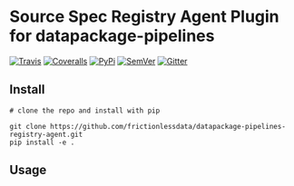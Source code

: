 # Source Spec Registry Agent Plugin for datapackage-pipelines

[![Travis](https://img.shields.io/travis/frictionlessdata/datapackage-pipelines-registry-agent/master.svg)](https://travis-ci.org/frictionlessdata/datapackage-pipelines-registry-agent)
[![Coveralls](http://img.shields.io/coveralls/frictionlessdata/datapackage-pipelines-registry-agent/master.svg)](https://coveralls.io/r/frictionlessdata/datapackage-pipelines-registry-agent?branch=master)
[![PyPi](https://img.shields.io/pypi/v/datapackage-pipelines-registry-agent.svg)](https://pypi.python.org/pypi/datapackage-pipelines-registry-agent)
[![SemVer](https://img.shields.io/badge/versions-SemVer-brightgreen.svg)](http://semver.org/)
[![Gitter](https://img.shields.io/gitter/room/frictionlessdata/chat.svg)](https://gitter.im/frictionlessdata/chat)

## Install

```
# clone the repo and install with pip

git clone https://github.com/frictionlessdata/datapackage-pipelines-registry-agent.git
pip install -e .
```

## Usage

